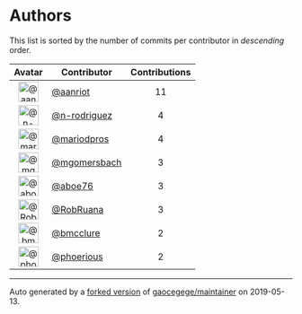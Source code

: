 # Authors

This list is sorted by the number of commits per contributor in _descending_ order.

Avatar|Contributor|Contributions
:-:|---|:-:
<img class='float-left rounded-1' src='https://avatars0.githubusercontent.com/u/8395913?v=4' width='36' height='36' alt='@aanriot'>|[@aanriot](https://github.com/aanriot)|11
<img class='float-left rounded-1' src='https://avatars3.githubusercontent.com/u/3433835?v=4' width='36' height='36' alt='@n-rodriguez'>|[@n-rodriguez](https://github.com/n-rodriguez)|4
<img class='float-left rounded-1' src='https://avatars0.githubusercontent.com/u/1656361?v=4' width='36' height='36' alt='@mariodpros'>|[@mariodpros](https://github.com/mariodpros)|4
<img class='float-left rounded-1' src='https://avatars2.githubusercontent.com/u/6086064?v=4' width='36' height='36' alt='@mgomersbach'>|[@mgomersbach](https://github.com/mgomersbach)|3
<img class='float-left rounded-1' src='https://avatars0.githubusercontent.com/u/1800660?v=4' width='36' height='36' alt='@aboe76'>|[@aboe76](https://github.com/aboe76)|3
<img class='float-left rounded-1' src='https://avatars1.githubusercontent.com/u/2592431?v=4' width='36' height='36' alt='@RobRuana'>|[@RobRuana](https://github.com/RobRuana)|3
<img class='float-left rounded-1' src='https://avatars1.githubusercontent.com/u/277977?v=4' width='36' height='36' alt='@bmcclure'>|[@bmcclure](https://github.com/bmcclure)|2
<img class='float-left rounded-1' src='https://avatars1.githubusercontent.com/u/911270?v=4' width='36' height='36' alt='@phoerious'>|[@phoerious](https://github.com/phoerious)|2

---

Auto generated by a [forked version](https://github.com/myii/maintainer) of [gaocegege/maintainer](https://github.com/gaocegege/maintainer) on 2019-05-13.

